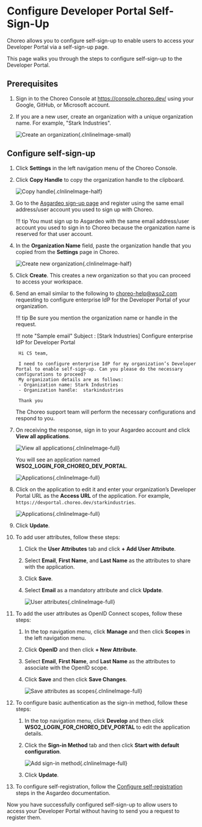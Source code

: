 # Configure Developer Portal Self-Sign-Up

Choreo allows you to configure self-sign-up to enable users to access your Developer Portal via a self-sign-up page. 

This page walks you through the steps to configure self-sign-up to the Developer Portal.

## Prerequisites

1. Sign in to the Choreo Console at https://console.choreo.dev/ using your Google, GitHub, or Microsoft account.
2. If you are a new user, create an organization with a unique organization name. For example, "Stark Industries".

    ![Create an organization](../assets/img/administration/self-sign-up/create-organization.png){.cInlineImage-small}

## Configure self-sign-up

1. Click **Settings** in the left navigation menu of the Choreo Console.
2. Click **Copy Handle** to copy the organization handle to the clipboard.

    ![Copy handle](../assets/img/administration/self-sign-up/copy-handle.png){.cInlineImage-half}

3. Go to the [Asgardeo sign-up page](https://asgardeo.io/signup?utm_source=console) and register using the same email address/user account you used to sign up with Choreo.

    !!! tip
        You must sign up to Asgardeo with the same email address/user account you used to sign in to Choreo because the organization name is reserved for that user account.
    
4. In the **Organization Name** field, paste the organization handle that you copied from the **Settings** page in Choreo.

    ![Create new organization](../assets/img/administration/self-sign-up/create-new-organization.png){.cInlineImage-half}

5. Click **Create**. This creates a new organization so that you can proceed to access your workspace. 
6. Send an email similar to the following to choreo-help@wso2.com requesting to configure enterprise IdP for the Developer Portal of your organization. 

    !!! tip
        Be sure you mention the organization name or handle in the request.


    !!! note "Sample email"
        Subject : [Stark Industries] Configure enterprise IdP for Developer Portal
        
        Hi CS team,

        I need to configure enterprise IdP for my organization’s Developer Portal to enable self-sign-up. Can you please do the necessary configurations to proceed?
        My organization details are as follows: 
        - Organization name: Stark Industries
        - Organization handle:  starkindustries

        Thank you

    The Choreo support team will perform the necessary configurations and respond to you.

7. On receiving the response, sign in to your Asgardeo account and click **View all applications**.

    ![View all applications](../assets/img/administration/self-sign-up/view-all-applications.png){.cInlineImage-full}

    You will see an application named **WSO2_LOGIN_FOR_CHOREO_DEV_PORTAL**. 

    ![Applications](../assets/img/administration/self-sign-up/applications.png){.cInlineImage-full}

8. Click on the application to edit it and enter your organization’s Developer Portal URL as the **Access URL** of the application. For example, `https://devportal.choreo.dev/starkindustries`.

     ![Applications](../assets/img/administration/self-sign-up/applications.png){.cInlineImage-full}

9. Click **Update**.
10. To add user attributes, follow these steps:

    1. Click the **User Attributes** tab and click **+ Add User Attribute**.
    2. Select **Email**, **First Name**, and **Last Name** as the attributes to share with the application.
    3. Click **Save**.
    4. Select **Email** as a mandatory attribute and click **Update**.

        ![User attributes](../assets/img/administration/self-sign-up/user-attributes.png){.cInlineImage-full}

11. To add the user attributes as OpenID Connect scopes, follow these steps:

    1. In the top navigation menu, click **Manage** and then click **Scopes** in the left navigation menu.
    2. Click **OpenID** and then click **+ New Attribute**.
    3. Select **Email**, **First Name**, and **Last Name** as the attributes to associate with the OpenID scope.
    4. Click **Save** and then click **Save Changes**.

        ![Save attributes as scopes](../assets/img/administration/self-sign-up/save-attributes-as-scopes.png){.cInlineImage-full}

12. To configure basic authentication as the sign-in method, follow these steps:

    1. In the top navigation menu, click **Develop** and then click **WSO2_LOGIN_FOR_CHOREO_DEV_PORTAL** to edit the application details.
    2. Click the **Sign-in Method** tab and then click **Start with default configuration**.

        ![Add sign-in method](../assets/img/administration/self-sign-up/add-sign-in-method.png){.cInlineImage-full}

    3. Click **Update**.

13. To configure self-registration, follow the [Configure self-registration](https://wso2.com//asgardeo/docs/guides/user-accounts/configure-self-registration) steps in the Asgardeo documentation.

Now you have successfully configured self-sign-up to allow users to access your Developer Portal without having to send you a request to register them.
        
